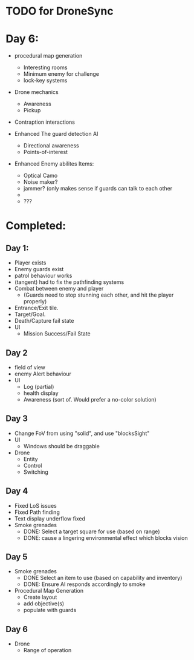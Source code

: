 TODO for DroneSync
===============

# Day 6:

* procedural map generation
  - Interesting rooms
  - Minimum enemy for challenge
  - lock-key systems
* Drone mechanics
  - Awareness
  - Pickup

* Contraption interactions

* Enhanced The guard detection AI 
  - Directional awareness
  - Points-of-interest
* Enhanced Enemy abilites
Items:
  - Optical Camo
  - Noise maker?
  - jammer? (only makes sense if guards can talk to each other
  - 
  - ???




# Completed:
## Day 1:
* Player exists
* Enemy guards exist
* patrol behaviour works
* (tangent) had to fix the pathfinding systems
* Combat between enemy and player 
  - (Guards need to stop stunning each other, and hit the player properly)
* Entrance/Exit tile.
* Target/Goal.
* Death/Capture fail state
* UI
  - Mission Success/Fail State

## Day 2
* field of view
* enemy Alert behaviour
* UI
  - Log (partial)
  - health display
  - Awareness (sort of. Would prefer a no-color solution)

## Day 3
* Change FoV from using "solid", and use "blocksSight"
* UI
  - Windows should be draggable
* Drone
  - Entity
  - Control
  - Switching

## Day 4
* Fixed LoS issues
* Fixed Path finding
* Text display underflow fixed
* Smoke grenades
  - DONE: Select a target square for use (based on range)
  - DONE: cause a lingering environmental effect which blocks vision

## Day 5
* Smoke grenades
    * DONE Select an item to use (based on capability and inventory)
    * DONE: Ensure AI responds accordingly to smoke
* Procedural Map Generation
  - Create layout
  - add objective(s)
  - populate with guards

## Day 6
* Drone
  - Range of operation
